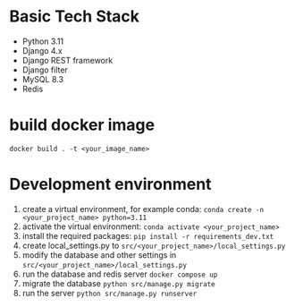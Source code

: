 # Basic Tech Stack
- Python 3.11
- Django 4.x
- Django REST framework
- Django filter
- MySQL 8.3
- Redis

# build docker image
```shell
docker build . -t <your_image_name>
```

# Development environment
1. create a virtual environment, for example conda: `conda create -n <your_project_name> python=3.11`
2. activate the virtual environment: `conda activate <your_project_name>`
3. install the required packages: `pip install -r requirements_dev.txt`
4. create local_settings.py to `src/<your_project_name>/local_settings.py`
5. modify the database and other settings in `src/<your_project_name>/local_settings.py`
6. run the database and redis server `docker compose up`
7. migrate the database `python src/manage.py migrate`
8. run the server `python src/manage.py runserver`

